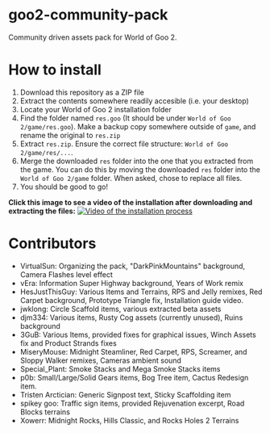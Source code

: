 # goo2-community-pack
Community driven assets pack for World of Goo 2.

# How to install

1. Download this repository as a ZIP file
2. Extract the contents somewhere readily accesible (i.e. your desktop)
3. Locate your World of Goo 2 installation folder
4. Find the folder named `res.goo` (It should be under `World of Goo 2/game/res.goo`). Make a backup copy somewhere outside of `game`, and rename the original to `res.zip`
5. Extract `res.zip`. Ensure the correct file structure: `World of Goo 2/game/res/...`.
6. Merge the downloaded `res` folder into the one that you extracted from the game. You can do this by moving the downloaded `res` folder into the `World of Goo 2/game` folder. When asked, chose to replace all files.
7. You should be good to go!

**Click this image to see a video of the installation after downloading and extracting the files:**
[![Video of the installation process](https://img.youtube.com/vi/ievhS4xmzjM/0.jpg)](https://youtu.be/ievhS4xmzjM)

# Contributors

- VirtualSun: Organizing the pack, "DarkPinkMountains" background, Camera Flashes level effect
- vEra: Information Super Highway background, Years of Work remix
- HesJustThisGuy: Various Items and Terrains, RPS and Jelly remixes, Red Carpet background, Prototype Triangle fix, Installation guide video.
- jwklong: Circle Scaffold items, various extracted beta assets
- djm334: Various items, Rusty Cog assets (currently unused), Ruins background
- 3GuB: Various Items, provided fixes for graphical issues, Winch Assets fix and Product Strands fixes
- MiseryMouse: Midnight Steamliner, Red Carpet, RPS, Screamer, and Sloppy Walker remixes, Cameras ambient sound
- Special_Plant: Smoke Stacks and Mega Smoke Stacks items
- p0b: Small/Large/Solid Gears items, Bog Tree item, Cactus Redesign item.
- Tristen Arctician: Generic Signpost text, Sticky Scaffolding item
- spikey goo: Traffic sign items, provided Rejuvenation excerpt, Road Blocks terrains
- Xowerr: Midnight Rocks, Hills Classic, and Rocks Holes 2 Terrains
